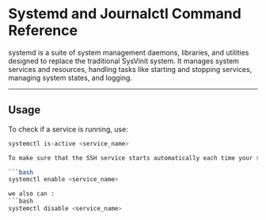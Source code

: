 # Systemd and Journalctl Command Reference

systemd is a suite of system management daemons, libraries, and utilities designed to replace the traditional SysVinit system. It manages system services and resources, handling tasks like starting and stopping services, managing system states, and logging.

---

## Usage

To check if a service is running, use:

```bash
systemctl is-active <service_name>

To make sure that the SSH service starts automatically each time your system boots:

```bash
systemctl enable <service_name>

we also can :
```bash
systemctl disable <service_name>
